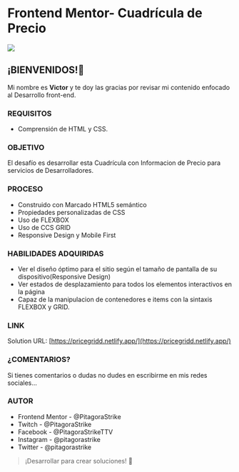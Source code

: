 # Frontend Mentor- Cuadrícula de Precio
![](https://scontent.fmex33-1.fna.fbcdn.net/v/t39.30808-6/275486573_1265576113932715_9003424858854013301_n.jpg?_nc_cat=106&ccb=1-5&_nc_sid=5cd70e&_nc_eui2=AeG-gctBm5GpVd9fdbnA46AcrGnK5A0BQNysacrkDQFA3N2k-_GMt-Q343tbmSLFRlp7WmFmCp1LJpOm2v1b5r3M&_nc_ohc=RQAw2vip3lYAX-LTy2o&_nc_ht=scontent.fmex33-1.fna&oh=00_AT85Ep4_HSBYIESoFGzUU2IUD0hDWAuXQtQZXEl9CrtiAw&oe=622EFCA0)


## ¡BIENVENIDOS!👋
Mi nombre es **Victor** y te doy las gracias por revisar mi contenido enfocado al Desarrollo front-end.

### REQUISITOS
- Comprensión de HTML y CSS.

### OBJETIVO
El desafío es desarrollar esta Cuadrícula con Informacion de Precio para servicios de Desarrolladores.


### PROCESO
- Construido con Marcado HTML5 semántico
- Propiedades personalizadas de CSS
- Uso de FLEXBOX
- Uso de CCS GRID
- Responsive Design y Mobile First

### HABILIDADES ADQUIRIDAS

- Ver el diseño óptimo para el sitio según el tamaño de pantalla de su dispositivo(Responsive Design)
- Ver estados de desplazamiento para todos los elementos interactivos en la página
- Capaz de la manipulacion de contenedores e items con la sintaxis FLEXBOX y GRID.

### LINK
Solution URL: [https://pricegridd.netlify.app/](https://pricegridd.netlify.app/)

### ¿COMENTARIOS?
Si tienes comentarios o dudas no dudes en escribirme en mis redes sociales...

### AUTOR
- Frontend Mentor - @PitagoraStrike
- Twitch - @PitagoraStrike
- Facebook - @PitagoraStrikeTTV
- Instagram - @pitagorastrike
- Twitter - @pitagorastrike

> ¡Desarrollar para crear soluciones! 🚀
